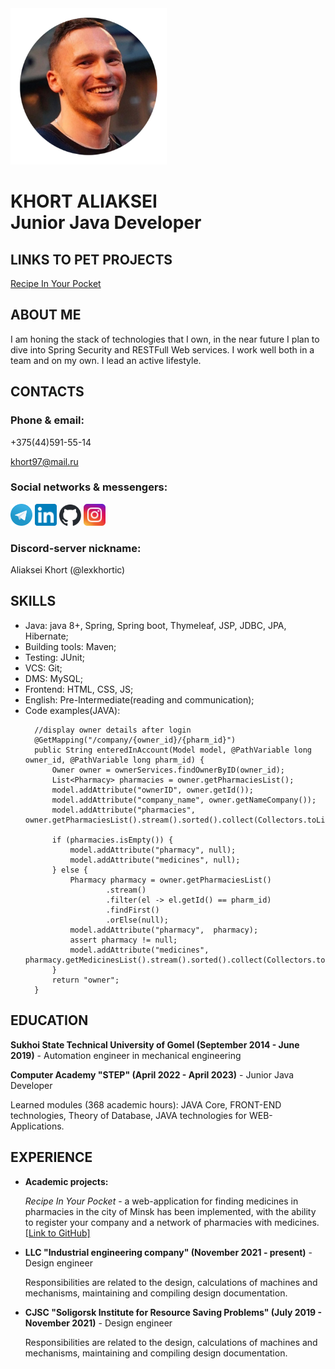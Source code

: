 <img src="assets/img/my-photo-circle.png" width="250"/>

# KHORT ALIAKSEI <br> Junior Java Developer

## LINKS TO PET PROJECTS
[Recipe In Your Pocket](https://github.com/lexkhortic/RecipeInYourPocket)

## ABOUT ME

I am honing the stack of technologies that I own, in the near future I plan to dive into Spring Security and RESTFull Web services. I work well both in a team and on my own. I lead an active lifestyle.

## CONTACTS
### Phone & email:
+375(44)591-55-14

khort97@mail.ru

### Social networks & messengers:
[<img src="assets/img/telegram-logo.png" width="35"/>](https://t.me/lexkhortic) [<img src="assets/img/linkedIn_color.svg" width="35"/>](https://linkedin.com/in/lexkhortic)  [<img src="assets/img/github-color.svg" width="35"/>](https://github.com/lexkhortic)  [<img src="assets/img/instagram-color.png" width="35"/>](https://instagram.com/lex_khortic97)

### Discord-server nickname:
Aliaksei Khort (@lexkhortic)

## SKILLS
* Java: java 8+, Spring, Spring boot, Thymeleaf, JSP, JDBC,  JPA,
Hibernate;
* Building tools: Maven;
* Testing: JUnit;
* VCS: Git;
* DMS: MySQL;
* Frontend: HTML, CSS, JS;
* English: Pre-Intermediate(reading and communication);
* Code examples(JAVA):
  ```
    //display owner details after login
    @GetMapping("/company/{owner_id}/{pharm_id}")
    public String enteredInAccount(Model model, @PathVariable long owner_id, @PathVariable long pharm_id) {
        Owner owner = ownerServices.findOwnerByID(owner_id);
        List<Pharmacy> pharmacies = owner.getPharmaciesList();
        model.addAttribute("ownerID", owner.getId());
        model.addAttribute("company_name", owner.getNameCompany());
        model.addAttribute("pharmacies", owner.getPharmaciesList().stream().sorted().collect(Collectors.toList()));

        if (pharmacies.isEmpty()) {
            model.addAttribute("pharmacy", null);
            model.addAttribute("medicines", null);
        } else {
            Pharmacy pharmacy = owner.getPharmaciesList()
                    .stream()
                    .filter(el -> el.getId() == pharm_id)
                    .findFirst()
                    .orElse(null);
            model.addAttribute("pharmacy",  pharmacy);
            assert pharmacy != null;
            model.addAttribute("medicines", pharmacy.getMedicinesList().stream().sorted().collect(Collectors.toList()));
        }
        return "owner";
    }
  ```

## EDUCATION
**Sukhoi State Technical University of Gomel (September 2014 - June 2019)** - Automation engineer in mechanical engineering

**Computer Academy "STEP" (April 2022 - April 2023)** - Junior Java Developer

Learned modules (368 academic hours): JAVA Core, FRONT-END technologies, Theory of Database, JAVA technologies for WEB-Applications.

## EXPERIENCE
* **Academic projects:**
  
  *Recipe In Your Pocket* - a web-application for finding medicines in pharmacies in the city of Minsk has been implemented, with the   ability to register your company and a network of pharmacies with medicines. [[Link to GitHub]](https://github.com/lexkhortic/RecipeInYourPocket)

* **LLC "Industrial engineering company" (November 2021 - present)** - Design engineer
  
  Responsibilities are related to the design, calculations of machines and mechanisms, maintaining and compiling design documentation.
  
* **CJSC "Soligorsk Institute for Resource Saving Problems" (July 2019 - November 2021)** - Design engineer

  Responsibilities are related to the design, calculations of machines and mechanisms, maintaining and compiling design documentation.